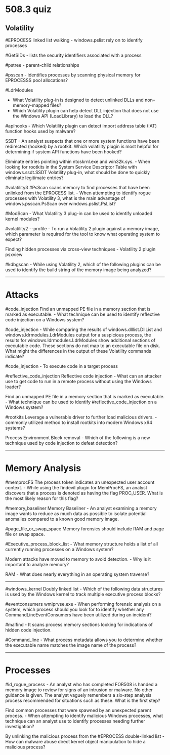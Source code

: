 # 508.3 quiz

## Volatility

#EPROCESS linked list walking - windows.pslist rely on to identify processes

#GetSIDs - lists the security identifiers associated with a process

#pstree - parent-child relationships

#psscan - identifies processes by scanning physical memory for EPROCESSS pool allocations?

#LdrModules
- What Volatility plug-in is designed to detect unlinked DLLs and non–memory-mapped files?
- Which Volatility plugin can help detect DLL injection that does not use the Windows API (LoadLibrary) to load the DLL?

#apihooks - Which Volatility plugin can detect import address table (IAT) function hooks used by malware?

SSDT - An analyst suspects that one or more system functions have been redirected (hooked) by a rootkit. Which volatility plugin is most helpful for determining if system API functions have been hooked?

Eliminate entries pointing within ntoskrnl.exe and win32k.sys. - When looking for rootkits in the System Service Descriptor Table with windows.ssdt.SSDT Volatility plug-in, what should be done to quickly eliminate legitimate entries?

#volatility3
#PsScan scans memory to find processes that have been unlinked from the EPROCESS list. - When attempting to identify rogue processes with Volatility 3, what is the main advantage of windows.psscan.PsScan over windows.pslist.PsList?

#ModScan - What Volatility 3 plug-in can be used to identify unloaded kernel modules?

#volatility2
--profile - To run a Volatility 2 plugin against a memory image, which parameter is required for the tool to know what operating system to expect?

Finding hidden processes via cross-view techniques - Volatility 2 plugin psxview

#kdbgscan - While using Volatility 2, which of the following plugins can be used to identify the build string of the memory image being analyzed?

----
# Attacks
#code_injection
Find an unmapped PE file in a memory section that is marked as executable. - What technique can be used to identify reflective code injection on a Windows system?

#code_injection - While comparing the results of windows.dlllist.DllList and windows.ldrmodules.LdrModules output for a suspicious process, the results for windows.ldrmodules.LdrModules show additional sections of executable code. These sections do not map to an executable file on disk. What might the differences in the output of these Volatility commands indicate?

#code_injection - To execute code in a target process

#reflective_code_injection
Reflective code injection  - What can an attacker use to get code to run in a remote process without using the Windows loader?

Find an unmapped PE file in a memory section that is marked as executable. - What technique can be used to identify #reflective_code_injection on a Windows system?

#rootkits
Leverage a vulnerable driver to further load malicious drivers. - commonly utilized method to install rootkits into modern Windows x64 systems?

Process Environment Block removal - Which of the following is a new technique used by code injection to defeat detection?

------
# Memory Analysis
#memprocFS
The process token indicates an unexpected user account context. - While using the findevil plugin for MemProcFS, an analyst discovers that a process is denoted as having the flag PROC_USER. What is the most likely reason for this flag?

#memory_baseliner
Memory Baseliner - An analyst examining a memory image wants to reduce as much data as possible to isolate potential anomalies compared to a known good memory image.

#page_file_or_swap_space
Memory forensics should include  RAM and page file or swap space.

#Executive_process_block_list - What memory structure holds a list of all currently running processes on a Windows system?

Modern attacks have moved to memory to avoid detection. - Why is it important to analyze memory?

RAM - What does nearly everything in an operating system traverse?

-----------
#windows_kernel
Doubly linked list - Which of the following data structures is used by the Windows kernel to track multiple executive process blocks?

#eventconsumers
wmiprvse.exe - When performing forensic analysis on a system, which process should you look for to identify whether any CommandLineEventConsumers have been utilized during an incident?

#malfind - It scans process memory sections looking for indications of hidden code injection.

#Command_line - What process metadata allows you to determine whether the executable name matches the image name of the process?


-----
# Processes

#id_rogue_process - An analyst who has completed FOR508 is handed a memory image to review for signs of an intrusion or malware. No other guidance is given. The analyst vaguely remembers a six-step analysis process recommended for situations such as these. What is the first step?

Find common processes that were spawned by an unexpected parent process. - When attempting to identify malicious Windows processes, what technique can an analyst use to identify processes needing further investigation?

By unlinking the malicious process from the #EPROCESS double-linked list - How can malware abuse direct kernel object manipulation to hide a malicious process?

